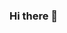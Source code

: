 ### Hi there 👋

<!--
**sflightx/sflightx** is a ✨ _special_ ✨ repository because its `README.md` (this file) appears on your GitHub profile.

Here are some ideas to get you started:

- 🔭 I’m currently working on something new...
- 🌱 I’m currently learning Web Application Development...
- 👯 I’m looking to collaborate for my company...
- 🤔 I’m looking for help with others...
- 💬 Ask me about anything!...
- 📫 How to reach me: spaceflightxploration@gmail.com...
- 😄 Pronouns: sFlightX...
- ⚡ Fun fact: nothing new...
-->
